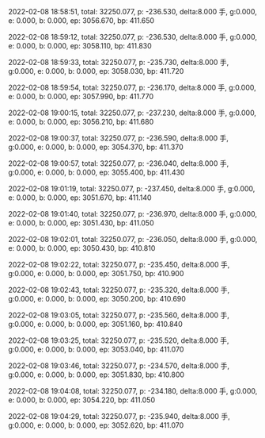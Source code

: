 2022-02-08 18:58:51, total: 32250.077, p: -236.530, delta:8.000 手, g:0.000, e: 0.000, b: 0.000, ep: 3056.670, bp: 411.650

2022-02-08 18:59:12, total: 32250.077, p: -236.530, delta:8.000 手, g:0.000, e: 0.000, b: 0.000, ep: 3058.110, bp: 411.830

2022-02-08 18:59:33, total: 32250.077, p: -235.730, delta:8.000 手, g:0.000, e: 0.000, b: 0.000, ep: 3058.030, bp: 411.720

2022-02-08 18:59:54, total: 32250.077, p: -236.170, delta:8.000 手, g:0.000, e: 0.000, b: 0.000, ep: 3057.990, bp: 411.770

2022-02-08 19:00:15, total: 32250.077, p: -237.230, delta:8.000 手, g:0.000, e: 0.000, b: 0.000, ep: 3056.210, bp: 411.680

2022-02-08 19:00:37, total: 32250.077, p: -236.590, delta:8.000 手, g:0.000, e: 0.000, b: 0.000, ep: 3054.370, bp: 411.370

2022-02-08 19:00:57, total: 32250.077, p: -236.040, delta:8.000 手, g:0.000, e: 0.000, b: 0.000, ep: 3055.400, bp: 411.430

2022-02-08 19:01:19, total: 32250.077, p: -237.450, delta:8.000 手, g:0.000, e: 0.000, b: 0.000, ep: 3051.670, bp: 411.140

2022-02-08 19:01:40, total: 32250.077, p: -236.970, delta:8.000 手, g:0.000, e: 0.000, b: 0.000, ep: 3051.430, bp: 411.050

2022-02-08 19:02:01, total: 32250.077, p: -236.050, delta:8.000 手, g:0.000, e: 0.000, b: 0.000, ep: 3050.430, bp: 410.810

2022-02-08 19:02:22, total: 32250.077, p: -235.450, delta:8.000 手, g:0.000, e: 0.000, b: 0.000, ep: 3051.750, bp: 410.900

2022-02-08 19:02:43, total: 32250.077, p: -235.320, delta:8.000 手, g:0.000, e: 0.000, b: 0.000, ep: 3050.200, bp: 410.690

2022-02-08 19:03:05, total: 32250.077, p: -235.560, delta:8.000 手, g:0.000, e: 0.000, b: 0.000, ep: 3051.160, bp: 410.840

2022-02-08 19:03:25, total: 32250.077, p: -235.520, delta:8.000 手, g:0.000, e: 0.000, b: 0.000, ep: 3053.040, bp: 411.070

2022-02-08 19:03:46, total: 32250.077, p: -234.570, delta:8.000 手, g:0.000, e: 0.000, b: 0.000, ep: 3051.830, bp: 410.800

2022-02-08 19:04:08, total: 32250.077, p: -234.180, delta:8.000 手, g:0.000, e: 0.000, b: 0.000, ep: 3054.220, bp: 411.050

2022-02-08 19:04:29, total: 32250.077, p: -235.940, delta:8.000 手, g:0.000, e: 0.000, b: 0.000, ep: 3052.620, bp: 411.070